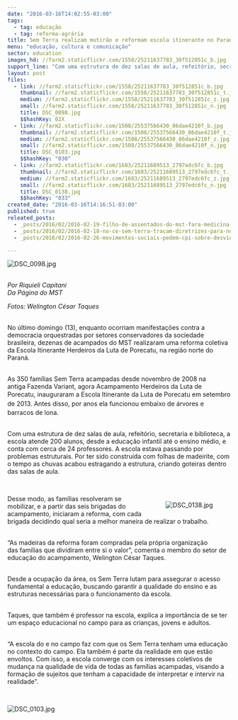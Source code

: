 ```yaml
---
date: "2016-03-16T14:02:55-03:00"
tags:
  - tag: educação
  - tag: reforma-agrária
title: Sem Terra realizam mutirão e reformam escola itinerante no Paraná
menu: "educação, cultura e comunicação"
sector: education
images_hd: //farm2.staticflickr.com/1558/25211637783_30f512851c_b.jpg
support_line: "Com uma estrutura de dez salas de aula, refeitório, secretaria e biblioteca, a escola atende 200 alunos, desde a educação infantil até o ensino médio, e conta com cerca de 24 professores."
layout: post
files:
  - link: //farm2.staticflickr.com/1558/25211637783_30f512851c_b.jpg
    thumbnail: //farm2.staticflickr.com/1558/25211637783_30f512851c_t.jpg
    medium: //farm2.staticflickr.com/1558/25211637783_30f512851c_z.jpg
    small: //farm2.staticflickr.com/1558/25211637783_30f512851c_n.jpg
    title: DSC_0098.jpg
    $$hashKey: 02X
  - link: //farm2.staticflickr.com/1508/25537566430_86dae4210f_b.jpg
    thumbnail: //farm2.staticflickr.com/1508/25537566430_86dae4210f_t.jpg
    medium: //farm2.staticflickr.com/1508/25537566430_86dae4210f_z.jpg
    small: //farm2.staticflickr.com/1508/25537566430_86dae4210f_n.jpg
    title: DSC_0103.jpg
    $$hashKey: "030"
  - link: //farm2.staticflickr.com/1683/25211689513_2797edc6fc_b.jpg
    thumbnail: //farm2.staticflickr.com/1683/25211689513_2797edc6fc_t.jpg
    medium: //farm2.staticflickr.com/1683/25211689513_2797edc6fc_z.jpg
    small: //farm2.staticflickr.com/1683/25211689513_2797edc6fc_n.jpg
    title: DSC_0138.jpg
    $$hashKey: "033"
created_date: "2016-03-16T14:16:51-03:00"
published: true
releated_posts:
  - _posts/2016/02/2016-02-19-filho-de-assentados-do-mst-fara-medicina-em-universidade-criada-no-governo-dilma.md
  - _posts/2016/02/2016-02-18-no-ce-sem-terra-tracam-diretrizes-para-novas-escolas-conquistadas-nas-areas-de-assentamentos.md
  - _posts/2016/02/2016-02-26-movimentos-sociais-pedem-cpi-sobre-desvio-na-merenda-escolar-em-sao-paulo.md

---
```

<p><img alt="DSC_0098.jpg" src="//farm2.staticflickr.com/1558/25211637783_30f512851c_b.jpg" /></p>

<p><br />
<em>Por Riquieli Capitani<br />
Da P&aacute;gina do MST</em></p>

<p><em>Fotos: Welington C&eacute;sar Taques</em></p>

<p><br />
No&nbsp;&uacute;ltimo&nbsp;domingo&nbsp;(13),&nbsp;enquanto ocorriam manifesta&ccedil;&otilde;es contra a democracia orquestradas por setores conservadores da sociedade brasileira, dezenas de acampados&nbsp;do MST&nbsp;realizaram uma reforma coletiva da Escola Itinerante Herdeiros da Luta de Porecatu, na regi&atilde;o norte do Paran&aacute;.</p>

<p><br />
As&nbsp;350&nbsp;fam&iacute;lias&nbsp;Sem Terra acampadas desde novembro de 2008 na antiga&nbsp;Fazenda&nbsp;Variant,&nbsp;agora Acampamento Herdeiros da Luta de Porecatu,&nbsp;inauguraram a&nbsp;Escola Itinerante da Luta de Porecatu <span style="line-height: 20.8px;">em setembro de 2013</span>. Antes disso, por anos&nbsp;ela funcionou embaixo de &aacute;rvores e barracos de lona.</p>

<p><br />
Com uma estrutura de dez salas de aula, refeit&oacute;rio, secretaria e biblioteca, a escola atende&nbsp;200 alunos, desde a&nbsp;educa&ccedil;&atilde;o infantil at&eacute; o&nbsp;ensino m&eacute;dio,&nbsp;e conta&nbsp;com&nbsp;cerca de 24&nbsp;professores.&nbsp;A escola estava passando por problemas estruturais. Por ter sido constru&iacute;da com folhas de madeirite, com o tempo as chuvas acabou estragando a estrutura, criando goteiras dentro das salas de aula.</p>

<p>&nbsp;</p>

<figure class="image" style="float:right"><img alt="DSC_0138.jpg" src="//farm2.staticflickr.com/1683/25211689513_2797edc6fc_b.jpg" />
<figcaption></figcaption>
</figure>

<p>Desse modo, as fam&iacute;lias resolveram se mobilizar, e&nbsp;a partir das seis brigadas do acampamento,&nbsp;iniciaram a reforma, com cada brigada decidindo qual seria a melhor maneira de realizar o trabalho.</p>

<p><br />
&ldquo;As madeiras da reforma foram compradas pela pr&oacute;pria organiza&ccedil;&atilde;o das&nbsp;fam&iacute;lias que dividiram entre si o&nbsp;valor&rdquo;,&nbsp;comenta o&nbsp;membro do setor de educa&ccedil;&atilde;o do acampamento,&nbsp;Welington C&eacute;sar Taques.</p>

<p><br />
Desde a ocupa&ccedil;&atilde;o da &aacute;rea, os Sem Terra lutam para assegurar o acesso fundamental a educa&ccedil;&atilde;o, buscando garantir a qualidade do ensino e as estruturas necess&aacute;rias para o funcionamento da escola.</p>

<p><br />
Taques, que tamb&eacute;m &eacute; professor na escola, explica a import&acirc;ncia de se ter um espa&ccedil;o educacional no campo para as crian&ccedil;as, jovens e adultos.</p>

<p><br />
&ldquo;A escola do e no campo faz com que os Sem Terra tenham uma educa&ccedil;&atilde;o no contexto do campo. Ela tamb&eacute;m &eacute; parte da realidade em que est&atilde;o envoltos. Com isso, a escola converge com os interesses coletivos de mudan&ccedil;a na qualidade de vida de todas as fam&iacute;lias acampadas, visando a forma&ccedil;&atilde;o de sujeitos que tenham a capacidade de interpretar e intervir na realidade&rdquo;.</p>

<p>&nbsp;</p>

<p><img alt="DSC_0103.jpg" src="//farm2.staticflickr.com/1508/25537566430_86dae4210f_b.jpg" /></p>
